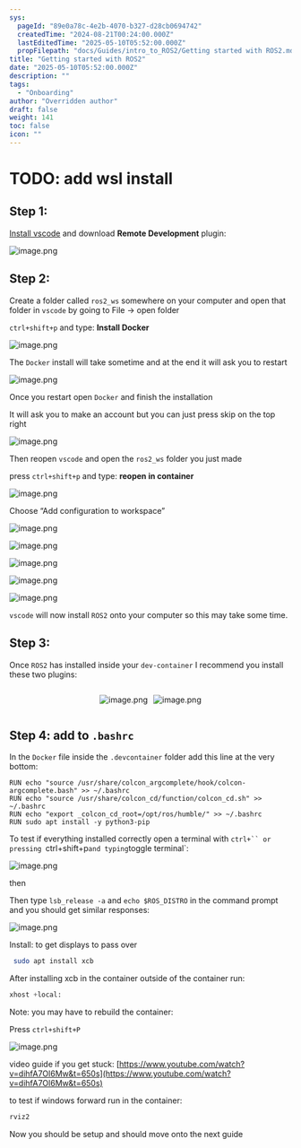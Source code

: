 ```yaml
---
sys:
  pageId: "89e0a78c-4e2b-4070-b327-d28cb0694742"
  createdTime: "2024-08-21T00:24:00.000Z"
  lastEditedTime: "2025-05-10T05:52:00.000Z"
  propFilepath: "docs/Guides/intro_to_ROS2/Getting started with ROS2.md"
title: "Getting started with ROS2"
date: "2025-05-10T05:52:00.000Z"
description: ""
tags:
  - "Onboarding"
author: "Overridden author"
draft: false
weight: 141
toc: false
icon: ""
---
```


# TODO: add wsl install

## Step 1:

[Install vscode](https://code.visualstudio.com/download) and download **Remote Development** plugin:

![image.png](https://prod-files-secure.s3.us-west-2.amazonaws.com/d518164a-d88e-44d1-a4ee-3adb3bd8bce0/efb52993-1881-4a40-b95e-6f020334f022/image.png?X-Amz-Algorithm=AWS4-HMAC-SHA256&X-Amz-Content-Sha256=UNSIGNED-PAYLOAD&X-Amz-Credential=ASIAZI2LB466SI6AO3JY%2F20250521%2Fus-west-2%2Fs3%2Faws4_request&X-Amz-Date=20250521T230835Z&X-Amz-Expires=3600&X-Amz-Security-Token=IQoJb3JpZ2luX2VjEA4aCXVzLXdlc3QtMiJHMEUCIQDsok8J95XCM5Fzw7LfigMVL0WeLfBU%2FjOp1l%2FlrVULvwIgdeNRG%2F0O4UiLTBAS8YA%2BaoFKphS%2Br8aqxWC9duJ5XrsqiAQIx%2F%2F%2F%2F%2F%2F%2F%2F%2F%2F%2FARAAGgw2Mzc0MjMxODM4MDUiDIpZpZNOf7ZngiGpESrcA8YhfZ%2BMP0%2FcNJf42%2FNeJkOBWJGm6FuIgcY%2Bo44akc7gbneKN2vF8k58WHEmfFbYMZq%2FdwF6FgiSNnc1E%2BnXTIn59l3F8Em1uPXFhch4glYMtM0VtVbfUiv%2FeWU1N%2FmfH%2F1uGiD2dKmV0rPzqY3bT1gwIyuLbOdLumJYOfCjvWxn6IBQzLNdDv2Z46bxy7xV6ug%2BsxCTKD8pByocswjH3FhEiWbokNV18ELUOtsifVMljKWgId%2BzElofF2HwXZXGrCFzwCM92nRQ4L8oDMHk9mM9w9ftqo8jOYRVbkF9hy3t9HjYbJMulK1RUVRyiuYnGoDdDW0EBRBhTMaqFQgu0uyttGsYvucXY60ANGj0ODiUuqJjE2lbvsGD5IrLMC1ZnSDFbAR87jTRqcdvcJHUhpKIUSEYFr3FYVhVYEymyMxikIp8Bue4bIt2K5dW7A2vBn%2FDyO0Gdno9Kk6C2cMnXA976tAvmLsPniRaiNZzMmqwGFKaJzCnkWNOweG3XBNe3jZS%2FYHm%2BqG%2Bgk4nTf9xbxkWcqcgmT4JYwkPe4DU69C5PBog%2FXmrQMwbrQDoc666ekSOm%2FMFOXPksd2AmJG3nMR5OdvZfY3WEK8rsUwZ59PqAYfDeCkBxqMmurC4MNOhucEGOqUBWsuuEpi6rQaO5H%2B0ErG%2FW6HhrHGZg7vYccE9pXwe4khbbIzMhnSPQhcgNDv2FAVjinruVi7GzJ%2BNwZhRTCnHSC5yzw3QKXmKD7zod6Et71L3diPCtBxEqA7cVKMV18GVvHyKi%2FJfTtNYzzfCaat4uU9f2waiLx0sJJ2ocp8AYwfkfbvU7EgDTb56u5HbsMhgOsDERUmfg3GjeBrLdE0%2B0HsIWQrm&X-Amz-Signature=fb09d935a51d964d714a4ca704f61ce62aca1b874642d62074b5d9a497f39675&X-Amz-SignedHeaders=host&x-id=GetObject)

## Step 2:

Create a folder called `ros2_ws` somewhere on your computer and open that folder in `vscode` by going to File → open folder 

`ctrl+shift+p` and type: **Install Docker**

![image.png](https://prod-files-secure.s3.us-west-2.amazonaws.com/d518164a-d88e-44d1-a4ee-3adb3bd8bce0/2269dc0e-1cd5-47ff-bceb-c04ad9b2eab0/image.png?X-Amz-Algorithm=AWS4-HMAC-SHA256&X-Amz-Content-Sha256=UNSIGNED-PAYLOAD&X-Amz-Credential=ASIAZI2LB466SI6AO3JY%2F20250521%2Fus-west-2%2Fs3%2Faws4_request&X-Amz-Date=20250521T230835Z&X-Amz-Expires=3600&X-Amz-Security-Token=IQoJb3JpZ2luX2VjEA4aCXVzLXdlc3QtMiJHMEUCIQDsok8J95XCM5Fzw7LfigMVL0WeLfBU%2FjOp1l%2FlrVULvwIgdeNRG%2F0O4UiLTBAS8YA%2BaoFKphS%2Br8aqxWC9duJ5XrsqiAQIx%2F%2F%2F%2F%2F%2F%2F%2F%2F%2F%2FARAAGgw2Mzc0MjMxODM4MDUiDIpZpZNOf7ZngiGpESrcA8YhfZ%2BMP0%2FcNJf42%2FNeJkOBWJGm6FuIgcY%2Bo44akc7gbneKN2vF8k58WHEmfFbYMZq%2FdwF6FgiSNnc1E%2BnXTIn59l3F8Em1uPXFhch4glYMtM0VtVbfUiv%2FeWU1N%2FmfH%2F1uGiD2dKmV0rPzqY3bT1gwIyuLbOdLumJYOfCjvWxn6IBQzLNdDv2Z46bxy7xV6ug%2BsxCTKD8pByocswjH3FhEiWbokNV18ELUOtsifVMljKWgId%2BzElofF2HwXZXGrCFzwCM92nRQ4L8oDMHk9mM9w9ftqo8jOYRVbkF9hy3t9HjYbJMulK1RUVRyiuYnGoDdDW0EBRBhTMaqFQgu0uyttGsYvucXY60ANGj0ODiUuqJjE2lbvsGD5IrLMC1ZnSDFbAR87jTRqcdvcJHUhpKIUSEYFr3FYVhVYEymyMxikIp8Bue4bIt2K5dW7A2vBn%2FDyO0Gdno9Kk6C2cMnXA976tAvmLsPniRaiNZzMmqwGFKaJzCnkWNOweG3XBNe3jZS%2FYHm%2BqG%2Bgk4nTf9xbxkWcqcgmT4JYwkPe4DU69C5PBog%2FXmrQMwbrQDoc666ekSOm%2FMFOXPksd2AmJG3nMR5OdvZfY3WEK8rsUwZ59PqAYfDeCkBxqMmurC4MNOhucEGOqUBWsuuEpi6rQaO5H%2B0ErG%2FW6HhrHGZg7vYccE9pXwe4khbbIzMhnSPQhcgNDv2FAVjinruVi7GzJ%2BNwZhRTCnHSC5yzw3QKXmKD7zod6Et71L3diPCtBxEqA7cVKMV18GVvHyKi%2FJfTtNYzzfCaat4uU9f2waiLx0sJJ2ocp8AYwfkfbvU7EgDTb56u5HbsMhgOsDERUmfg3GjeBrLdE0%2B0HsIWQrm&X-Amz-Signature=2840cb236211d8ef53f6e495a414df709831384289c52a65053f0c16db3eb85a&X-Amz-SignedHeaders=host&x-id=GetObject)

The `Docker` install will take sometime and at the end it will ask you to restart

![image.png](https://prod-files-secure.s3.us-west-2.amazonaws.com/d518164a-d88e-44d1-a4ee-3adb3bd8bce0/ed233f78-be33-4b1f-b89c-9c346c0e961e/image.png?X-Amz-Algorithm=AWS4-HMAC-SHA256&X-Amz-Content-Sha256=UNSIGNED-PAYLOAD&X-Amz-Credential=ASIAZI2LB466SI6AO3JY%2F20250521%2Fus-west-2%2Fs3%2Faws4_request&X-Amz-Date=20250521T230835Z&X-Amz-Expires=3600&X-Amz-Security-Token=IQoJb3JpZ2luX2VjEA4aCXVzLXdlc3QtMiJHMEUCIQDsok8J95XCM5Fzw7LfigMVL0WeLfBU%2FjOp1l%2FlrVULvwIgdeNRG%2F0O4UiLTBAS8YA%2BaoFKphS%2Br8aqxWC9duJ5XrsqiAQIx%2F%2F%2F%2F%2F%2F%2F%2F%2F%2F%2FARAAGgw2Mzc0MjMxODM4MDUiDIpZpZNOf7ZngiGpESrcA8YhfZ%2BMP0%2FcNJf42%2FNeJkOBWJGm6FuIgcY%2Bo44akc7gbneKN2vF8k58WHEmfFbYMZq%2FdwF6FgiSNnc1E%2BnXTIn59l3F8Em1uPXFhch4glYMtM0VtVbfUiv%2FeWU1N%2FmfH%2F1uGiD2dKmV0rPzqY3bT1gwIyuLbOdLumJYOfCjvWxn6IBQzLNdDv2Z46bxy7xV6ug%2BsxCTKD8pByocswjH3FhEiWbokNV18ELUOtsifVMljKWgId%2BzElofF2HwXZXGrCFzwCM92nRQ4L8oDMHk9mM9w9ftqo8jOYRVbkF9hy3t9HjYbJMulK1RUVRyiuYnGoDdDW0EBRBhTMaqFQgu0uyttGsYvucXY60ANGj0ODiUuqJjE2lbvsGD5IrLMC1ZnSDFbAR87jTRqcdvcJHUhpKIUSEYFr3FYVhVYEymyMxikIp8Bue4bIt2K5dW7A2vBn%2FDyO0Gdno9Kk6C2cMnXA976tAvmLsPniRaiNZzMmqwGFKaJzCnkWNOweG3XBNe3jZS%2FYHm%2BqG%2Bgk4nTf9xbxkWcqcgmT4JYwkPe4DU69C5PBog%2FXmrQMwbrQDoc666ekSOm%2FMFOXPksd2AmJG3nMR5OdvZfY3WEK8rsUwZ59PqAYfDeCkBxqMmurC4MNOhucEGOqUBWsuuEpi6rQaO5H%2B0ErG%2FW6HhrHGZg7vYccE9pXwe4khbbIzMhnSPQhcgNDv2FAVjinruVi7GzJ%2BNwZhRTCnHSC5yzw3QKXmKD7zod6Et71L3diPCtBxEqA7cVKMV18GVvHyKi%2FJfTtNYzzfCaat4uU9f2waiLx0sJJ2ocp8AYwfkfbvU7EgDTb56u5HbsMhgOsDERUmfg3GjeBrLdE0%2B0HsIWQrm&X-Amz-Signature=73f88453e432ee1659f3be1a056a75d4a9d010f47af5ad0a04cdd0141ee63310&X-Amz-SignedHeaders=host&x-id=GetObject)

Once you restart open `Docker` and finish the installation

It will ask you to make an account but you can just press skip on the top right

![image.png](https://prod-files-secure.s3.us-west-2.amazonaws.com/d518164a-d88e-44d1-a4ee-3adb3bd8bce0/21010ad9-1659-4fd9-9f59-9932a09b2a3d/image.png?X-Amz-Algorithm=AWS4-HMAC-SHA256&X-Amz-Content-Sha256=UNSIGNED-PAYLOAD&X-Amz-Credential=ASIAZI2LB466SI6AO3JY%2F20250521%2Fus-west-2%2Fs3%2Faws4_request&X-Amz-Date=20250521T230835Z&X-Amz-Expires=3600&X-Amz-Security-Token=IQoJb3JpZ2luX2VjEA4aCXVzLXdlc3QtMiJHMEUCIQDsok8J95XCM5Fzw7LfigMVL0WeLfBU%2FjOp1l%2FlrVULvwIgdeNRG%2F0O4UiLTBAS8YA%2BaoFKphS%2Br8aqxWC9duJ5XrsqiAQIx%2F%2F%2F%2F%2F%2F%2F%2F%2F%2F%2FARAAGgw2Mzc0MjMxODM4MDUiDIpZpZNOf7ZngiGpESrcA8YhfZ%2BMP0%2FcNJf42%2FNeJkOBWJGm6FuIgcY%2Bo44akc7gbneKN2vF8k58WHEmfFbYMZq%2FdwF6FgiSNnc1E%2BnXTIn59l3F8Em1uPXFhch4glYMtM0VtVbfUiv%2FeWU1N%2FmfH%2F1uGiD2dKmV0rPzqY3bT1gwIyuLbOdLumJYOfCjvWxn6IBQzLNdDv2Z46bxy7xV6ug%2BsxCTKD8pByocswjH3FhEiWbokNV18ELUOtsifVMljKWgId%2BzElofF2HwXZXGrCFzwCM92nRQ4L8oDMHk9mM9w9ftqo8jOYRVbkF9hy3t9HjYbJMulK1RUVRyiuYnGoDdDW0EBRBhTMaqFQgu0uyttGsYvucXY60ANGj0ODiUuqJjE2lbvsGD5IrLMC1ZnSDFbAR87jTRqcdvcJHUhpKIUSEYFr3FYVhVYEymyMxikIp8Bue4bIt2K5dW7A2vBn%2FDyO0Gdno9Kk6C2cMnXA976tAvmLsPniRaiNZzMmqwGFKaJzCnkWNOweG3XBNe3jZS%2FYHm%2BqG%2Bgk4nTf9xbxkWcqcgmT4JYwkPe4DU69C5PBog%2FXmrQMwbrQDoc666ekSOm%2FMFOXPksd2AmJG3nMR5OdvZfY3WEK8rsUwZ59PqAYfDeCkBxqMmurC4MNOhucEGOqUBWsuuEpi6rQaO5H%2B0ErG%2FW6HhrHGZg7vYccE9pXwe4khbbIzMhnSPQhcgNDv2FAVjinruVi7GzJ%2BNwZhRTCnHSC5yzw3QKXmKD7zod6Et71L3diPCtBxEqA7cVKMV18GVvHyKi%2FJfTtNYzzfCaat4uU9f2waiLx0sJJ2ocp8AYwfkfbvU7EgDTb56u5HbsMhgOsDERUmfg3GjeBrLdE0%2B0HsIWQrm&X-Amz-Signature=71f2ad5304725bf6083ac98999192fdcda50ed9af1f2a42f72474002a513de15&X-Amz-SignedHeaders=host&x-id=GetObject)

Then reopen `vscode` and open the `ros2_ws` folder you just made

press `ctrl+shift+p` and type: **reopen in container**

![image.png](https://prod-files-secure.s3.us-west-2.amazonaws.com/d518164a-d88e-44d1-a4ee-3adb3bd8bce0/4e93b8c2-41ad-488c-8095-c74205196118/image.png?X-Amz-Algorithm=AWS4-HMAC-SHA256&X-Amz-Content-Sha256=UNSIGNED-PAYLOAD&X-Amz-Credential=ASIAZI2LB466SI6AO3JY%2F20250521%2Fus-west-2%2Fs3%2Faws4_request&X-Amz-Date=20250521T230835Z&X-Amz-Expires=3600&X-Amz-Security-Token=IQoJb3JpZ2luX2VjEA4aCXVzLXdlc3QtMiJHMEUCIQDsok8J95XCM5Fzw7LfigMVL0WeLfBU%2FjOp1l%2FlrVULvwIgdeNRG%2F0O4UiLTBAS8YA%2BaoFKphS%2Br8aqxWC9duJ5XrsqiAQIx%2F%2F%2F%2F%2F%2F%2F%2F%2F%2F%2FARAAGgw2Mzc0MjMxODM4MDUiDIpZpZNOf7ZngiGpESrcA8YhfZ%2BMP0%2FcNJf42%2FNeJkOBWJGm6FuIgcY%2Bo44akc7gbneKN2vF8k58WHEmfFbYMZq%2FdwF6FgiSNnc1E%2BnXTIn59l3F8Em1uPXFhch4glYMtM0VtVbfUiv%2FeWU1N%2FmfH%2F1uGiD2dKmV0rPzqY3bT1gwIyuLbOdLumJYOfCjvWxn6IBQzLNdDv2Z46bxy7xV6ug%2BsxCTKD8pByocswjH3FhEiWbokNV18ELUOtsifVMljKWgId%2BzElofF2HwXZXGrCFzwCM92nRQ4L8oDMHk9mM9w9ftqo8jOYRVbkF9hy3t9HjYbJMulK1RUVRyiuYnGoDdDW0EBRBhTMaqFQgu0uyttGsYvucXY60ANGj0ODiUuqJjE2lbvsGD5IrLMC1ZnSDFbAR87jTRqcdvcJHUhpKIUSEYFr3FYVhVYEymyMxikIp8Bue4bIt2K5dW7A2vBn%2FDyO0Gdno9Kk6C2cMnXA976tAvmLsPniRaiNZzMmqwGFKaJzCnkWNOweG3XBNe3jZS%2FYHm%2BqG%2Bgk4nTf9xbxkWcqcgmT4JYwkPe4DU69C5PBog%2FXmrQMwbrQDoc666ekSOm%2FMFOXPksd2AmJG3nMR5OdvZfY3WEK8rsUwZ59PqAYfDeCkBxqMmurC4MNOhucEGOqUBWsuuEpi6rQaO5H%2B0ErG%2FW6HhrHGZg7vYccE9pXwe4khbbIzMhnSPQhcgNDv2FAVjinruVi7GzJ%2BNwZhRTCnHSC5yzw3QKXmKD7zod6Et71L3diPCtBxEqA7cVKMV18GVvHyKi%2FJfTtNYzzfCaat4uU9f2waiLx0sJJ2ocp8AYwfkfbvU7EgDTb56u5HbsMhgOsDERUmfg3GjeBrLdE0%2B0HsIWQrm&X-Amz-Signature=90a762573ff40b3f9010041d7f1d04f5b014d87c1e50f90f2f8ece49fa4e40da&X-Amz-SignedHeaders=host&x-id=GetObject)

Choose “Add configuration to workspace”

![image.png](https://prod-files-secure.s3.us-west-2.amazonaws.com/d518164a-d88e-44d1-a4ee-3adb3bd8bce0/9560b282-5060-4989-ba37-97e7b2c22476/image.png?X-Amz-Algorithm=AWS4-HMAC-SHA256&X-Amz-Content-Sha256=UNSIGNED-PAYLOAD&X-Amz-Credential=ASIAZI2LB466SI6AO3JY%2F20250521%2Fus-west-2%2Fs3%2Faws4_request&X-Amz-Date=20250521T230835Z&X-Amz-Expires=3600&X-Amz-Security-Token=IQoJb3JpZ2luX2VjEA4aCXVzLXdlc3QtMiJHMEUCIQDsok8J95XCM5Fzw7LfigMVL0WeLfBU%2FjOp1l%2FlrVULvwIgdeNRG%2F0O4UiLTBAS8YA%2BaoFKphS%2Br8aqxWC9duJ5XrsqiAQIx%2F%2F%2F%2F%2F%2F%2F%2F%2F%2F%2FARAAGgw2Mzc0MjMxODM4MDUiDIpZpZNOf7ZngiGpESrcA8YhfZ%2BMP0%2FcNJf42%2FNeJkOBWJGm6FuIgcY%2Bo44akc7gbneKN2vF8k58WHEmfFbYMZq%2FdwF6FgiSNnc1E%2BnXTIn59l3F8Em1uPXFhch4glYMtM0VtVbfUiv%2FeWU1N%2FmfH%2F1uGiD2dKmV0rPzqY3bT1gwIyuLbOdLumJYOfCjvWxn6IBQzLNdDv2Z46bxy7xV6ug%2BsxCTKD8pByocswjH3FhEiWbokNV18ELUOtsifVMljKWgId%2BzElofF2HwXZXGrCFzwCM92nRQ4L8oDMHk9mM9w9ftqo8jOYRVbkF9hy3t9HjYbJMulK1RUVRyiuYnGoDdDW0EBRBhTMaqFQgu0uyttGsYvucXY60ANGj0ODiUuqJjE2lbvsGD5IrLMC1ZnSDFbAR87jTRqcdvcJHUhpKIUSEYFr3FYVhVYEymyMxikIp8Bue4bIt2K5dW7A2vBn%2FDyO0Gdno9Kk6C2cMnXA976tAvmLsPniRaiNZzMmqwGFKaJzCnkWNOweG3XBNe3jZS%2FYHm%2BqG%2Bgk4nTf9xbxkWcqcgmT4JYwkPe4DU69C5PBog%2FXmrQMwbrQDoc666ekSOm%2FMFOXPksd2AmJG3nMR5OdvZfY3WEK8rsUwZ59PqAYfDeCkBxqMmurC4MNOhucEGOqUBWsuuEpi6rQaO5H%2B0ErG%2FW6HhrHGZg7vYccE9pXwe4khbbIzMhnSPQhcgNDv2FAVjinruVi7GzJ%2BNwZhRTCnHSC5yzw3QKXmKD7zod6Et71L3diPCtBxEqA7cVKMV18GVvHyKi%2FJfTtNYzzfCaat4uU9f2waiLx0sJJ2ocp8AYwfkfbvU7EgDTb56u5HbsMhgOsDERUmfg3GjeBrLdE0%2B0HsIWQrm&X-Amz-Signature=2eb9deea9216f1613944dd41a1fdd568fb6943243ac8bd5f07261f38fa733478&X-Amz-SignedHeaders=host&x-id=GetObject)

![image.png](https://prod-files-secure.s3.us-west-2.amazonaws.com/d518164a-d88e-44d1-a4ee-3adb3bd8bce0/2ee63f81-886b-48e8-a553-dc6e5eac99e4/image.png?X-Amz-Algorithm=AWS4-HMAC-SHA256&X-Amz-Content-Sha256=UNSIGNED-PAYLOAD&X-Amz-Credential=ASIAZI2LB466SI6AO3JY%2F20250521%2Fus-west-2%2Fs3%2Faws4_request&X-Amz-Date=20250521T230835Z&X-Amz-Expires=3600&X-Amz-Security-Token=IQoJb3JpZ2luX2VjEA4aCXVzLXdlc3QtMiJHMEUCIQDsok8J95XCM5Fzw7LfigMVL0WeLfBU%2FjOp1l%2FlrVULvwIgdeNRG%2F0O4UiLTBAS8YA%2BaoFKphS%2Br8aqxWC9duJ5XrsqiAQIx%2F%2F%2F%2F%2F%2F%2F%2F%2F%2F%2FARAAGgw2Mzc0MjMxODM4MDUiDIpZpZNOf7ZngiGpESrcA8YhfZ%2BMP0%2FcNJf42%2FNeJkOBWJGm6FuIgcY%2Bo44akc7gbneKN2vF8k58WHEmfFbYMZq%2FdwF6FgiSNnc1E%2BnXTIn59l3F8Em1uPXFhch4glYMtM0VtVbfUiv%2FeWU1N%2FmfH%2F1uGiD2dKmV0rPzqY3bT1gwIyuLbOdLumJYOfCjvWxn6IBQzLNdDv2Z46bxy7xV6ug%2BsxCTKD8pByocswjH3FhEiWbokNV18ELUOtsifVMljKWgId%2BzElofF2HwXZXGrCFzwCM92nRQ4L8oDMHk9mM9w9ftqo8jOYRVbkF9hy3t9HjYbJMulK1RUVRyiuYnGoDdDW0EBRBhTMaqFQgu0uyttGsYvucXY60ANGj0ODiUuqJjE2lbvsGD5IrLMC1ZnSDFbAR87jTRqcdvcJHUhpKIUSEYFr3FYVhVYEymyMxikIp8Bue4bIt2K5dW7A2vBn%2FDyO0Gdno9Kk6C2cMnXA976tAvmLsPniRaiNZzMmqwGFKaJzCnkWNOweG3XBNe3jZS%2FYHm%2BqG%2Bgk4nTf9xbxkWcqcgmT4JYwkPe4DU69C5PBog%2FXmrQMwbrQDoc666ekSOm%2FMFOXPksd2AmJG3nMR5OdvZfY3WEK8rsUwZ59PqAYfDeCkBxqMmurC4MNOhucEGOqUBWsuuEpi6rQaO5H%2B0ErG%2FW6HhrHGZg7vYccE9pXwe4khbbIzMhnSPQhcgNDv2FAVjinruVi7GzJ%2BNwZhRTCnHSC5yzw3QKXmKD7zod6Et71L3diPCtBxEqA7cVKMV18GVvHyKi%2FJfTtNYzzfCaat4uU9f2waiLx0sJJ2ocp8AYwfkfbvU7EgDTb56u5HbsMhgOsDERUmfg3GjeBrLdE0%2B0HsIWQrm&X-Amz-Signature=14fd1f870ccd9e364885c1a3641972a1eee879cd9186886895f93137ae17939b&X-Amz-SignedHeaders=host&x-id=GetObject)

![image.png](https://prod-files-secure.s3.us-west-2.amazonaws.com/d518164a-d88e-44d1-a4ee-3adb3bd8bce0/ae1580b2-b048-407e-aed9-b584224a7a04/image.png?X-Amz-Algorithm=AWS4-HMAC-SHA256&X-Amz-Content-Sha256=UNSIGNED-PAYLOAD&X-Amz-Credential=ASIAZI2LB466SI6AO3JY%2F20250521%2Fus-west-2%2Fs3%2Faws4_request&X-Amz-Date=20250521T230835Z&X-Amz-Expires=3600&X-Amz-Security-Token=IQoJb3JpZ2luX2VjEA4aCXVzLXdlc3QtMiJHMEUCIQDsok8J95XCM5Fzw7LfigMVL0WeLfBU%2FjOp1l%2FlrVULvwIgdeNRG%2F0O4UiLTBAS8YA%2BaoFKphS%2Br8aqxWC9duJ5XrsqiAQIx%2F%2F%2F%2F%2F%2F%2F%2F%2F%2F%2FARAAGgw2Mzc0MjMxODM4MDUiDIpZpZNOf7ZngiGpESrcA8YhfZ%2BMP0%2FcNJf42%2FNeJkOBWJGm6FuIgcY%2Bo44akc7gbneKN2vF8k58WHEmfFbYMZq%2FdwF6FgiSNnc1E%2BnXTIn59l3F8Em1uPXFhch4glYMtM0VtVbfUiv%2FeWU1N%2FmfH%2F1uGiD2dKmV0rPzqY3bT1gwIyuLbOdLumJYOfCjvWxn6IBQzLNdDv2Z46bxy7xV6ug%2BsxCTKD8pByocswjH3FhEiWbokNV18ELUOtsifVMljKWgId%2BzElofF2HwXZXGrCFzwCM92nRQ4L8oDMHk9mM9w9ftqo8jOYRVbkF9hy3t9HjYbJMulK1RUVRyiuYnGoDdDW0EBRBhTMaqFQgu0uyttGsYvucXY60ANGj0ODiUuqJjE2lbvsGD5IrLMC1ZnSDFbAR87jTRqcdvcJHUhpKIUSEYFr3FYVhVYEymyMxikIp8Bue4bIt2K5dW7A2vBn%2FDyO0Gdno9Kk6C2cMnXA976tAvmLsPniRaiNZzMmqwGFKaJzCnkWNOweG3XBNe3jZS%2FYHm%2BqG%2Bgk4nTf9xbxkWcqcgmT4JYwkPe4DU69C5PBog%2FXmrQMwbrQDoc666ekSOm%2FMFOXPksd2AmJG3nMR5OdvZfY3WEK8rsUwZ59PqAYfDeCkBxqMmurC4MNOhucEGOqUBWsuuEpi6rQaO5H%2B0ErG%2FW6HhrHGZg7vYccE9pXwe4khbbIzMhnSPQhcgNDv2FAVjinruVi7GzJ%2BNwZhRTCnHSC5yzw3QKXmKD7zod6Et71L3diPCtBxEqA7cVKMV18GVvHyKi%2FJfTtNYzzfCaat4uU9f2waiLx0sJJ2ocp8AYwfkfbvU7EgDTb56u5HbsMhgOsDERUmfg3GjeBrLdE0%2B0HsIWQrm&X-Amz-Signature=2f19478e5220aa4a23cc99deb76bc5de3a8bd307b87348ff302065dc1bbd0dc0&X-Amz-SignedHeaders=host&x-id=GetObject)

![image.png](https://prod-files-secure.s3.us-west-2.amazonaws.com/d518164a-d88e-44d1-a4ee-3adb3bd8bce0/53255b28-f75e-430f-b9e3-c0ac8577e42b/image.png?X-Amz-Algorithm=AWS4-HMAC-SHA256&X-Amz-Content-Sha256=UNSIGNED-PAYLOAD&X-Amz-Credential=ASIAZI2LB466SI6AO3JY%2F20250521%2Fus-west-2%2Fs3%2Faws4_request&X-Amz-Date=20250521T230835Z&X-Amz-Expires=3600&X-Amz-Security-Token=IQoJb3JpZ2luX2VjEA4aCXVzLXdlc3QtMiJHMEUCIQDsok8J95XCM5Fzw7LfigMVL0WeLfBU%2FjOp1l%2FlrVULvwIgdeNRG%2F0O4UiLTBAS8YA%2BaoFKphS%2Br8aqxWC9duJ5XrsqiAQIx%2F%2F%2F%2F%2F%2F%2F%2F%2F%2F%2FARAAGgw2Mzc0MjMxODM4MDUiDIpZpZNOf7ZngiGpESrcA8YhfZ%2BMP0%2FcNJf42%2FNeJkOBWJGm6FuIgcY%2Bo44akc7gbneKN2vF8k58WHEmfFbYMZq%2FdwF6FgiSNnc1E%2BnXTIn59l3F8Em1uPXFhch4glYMtM0VtVbfUiv%2FeWU1N%2FmfH%2F1uGiD2dKmV0rPzqY3bT1gwIyuLbOdLumJYOfCjvWxn6IBQzLNdDv2Z46bxy7xV6ug%2BsxCTKD8pByocswjH3FhEiWbokNV18ELUOtsifVMljKWgId%2BzElofF2HwXZXGrCFzwCM92nRQ4L8oDMHk9mM9w9ftqo8jOYRVbkF9hy3t9HjYbJMulK1RUVRyiuYnGoDdDW0EBRBhTMaqFQgu0uyttGsYvucXY60ANGj0ODiUuqJjE2lbvsGD5IrLMC1ZnSDFbAR87jTRqcdvcJHUhpKIUSEYFr3FYVhVYEymyMxikIp8Bue4bIt2K5dW7A2vBn%2FDyO0Gdno9Kk6C2cMnXA976tAvmLsPniRaiNZzMmqwGFKaJzCnkWNOweG3XBNe3jZS%2FYHm%2BqG%2Bgk4nTf9xbxkWcqcgmT4JYwkPe4DU69C5PBog%2FXmrQMwbrQDoc666ekSOm%2FMFOXPksd2AmJG3nMR5OdvZfY3WEK8rsUwZ59PqAYfDeCkBxqMmurC4MNOhucEGOqUBWsuuEpi6rQaO5H%2B0ErG%2FW6HhrHGZg7vYccE9pXwe4khbbIzMhnSPQhcgNDv2FAVjinruVi7GzJ%2BNwZhRTCnHSC5yzw3QKXmKD7zod6Et71L3diPCtBxEqA7cVKMV18GVvHyKi%2FJfTtNYzzfCaat4uU9f2waiLx0sJJ2ocp8AYwfkfbvU7EgDTb56u5HbsMhgOsDERUmfg3GjeBrLdE0%2B0HsIWQrm&X-Amz-Signature=fb7321a41d94c401b232a20d3442d5744002f7d7e8b738c2197af61a966e41aa&X-Amz-SignedHeaders=host&x-id=GetObject)

![image.png](https://prod-files-secure.s3.us-west-2.amazonaws.com/d518164a-d88e-44d1-a4ee-3adb3bd8bce0/7c562767-5af9-4ffb-97d1-327bcdf4ee00/image.png?X-Amz-Algorithm=AWS4-HMAC-SHA256&X-Amz-Content-Sha256=UNSIGNED-PAYLOAD&X-Amz-Credential=ASIAZI2LB466SI6AO3JY%2F20250521%2Fus-west-2%2Fs3%2Faws4_request&X-Amz-Date=20250521T230835Z&X-Amz-Expires=3600&X-Amz-Security-Token=IQoJb3JpZ2luX2VjEA4aCXVzLXdlc3QtMiJHMEUCIQDsok8J95XCM5Fzw7LfigMVL0WeLfBU%2FjOp1l%2FlrVULvwIgdeNRG%2F0O4UiLTBAS8YA%2BaoFKphS%2Br8aqxWC9duJ5XrsqiAQIx%2F%2F%2F%2F%2F%2F%2F%2F%2F%2F%2FARAAGgw2Mzc0MjMxODM4MDUiDIpZpZNOf7ZngiGpESrcA8YhfZ%2BMP0%2FcNJf42%2FNeJkOBWJGm6FuIgcY%2Bo44akc7gbneKN2vF8k58WHEmfFbYMZq%2FdwF6FgiSNnc1E%2BnXTIn59l3F8Em1uPXFhch4glYMtM0VtVbfUiv%2FeWU1N%2FmfH%2F1uGiD2dKmV0rPzqY3bT1gwIyuLbOdLumJYOfCjvWxn6IBQzLNdDv2Z46bxy7xV6ug%2BsxCTKD8pByocswjH3FhEiWbokNV18ELUOtsifVMljKWgId%2BzElofF2HwXZXGrCFzwCM92nRQ4L8oDMHk9mM9w9ftqo8jOYRVbkF9hy3t9HjYbJMulK1RUVRyiuYnGoDdDW0EBRBhTMaqFQgu0uyttGsYvucXY60ANGj0ODiUuqJjE2lbvsGD5IrLMC1ZnSDFbAR87jTRqcdvcJHUhpKIUSEYFr3FYVhVYEymyMxikIp8Bue4bIt2K5dW7A2vBn%2FDyO0Gdno9Kk6C2cMnXA976tAvmLsPniRaiNZzMmqwGFKaJzCnkWNOweG3XBNe3jZS%2FYHm%2BqG%2Bgk4nTf9xbxkWcqcgmT4JYwkPe4DU69C5PBog%2FXmrQMwbrQDoc666ekSOm%2FMFOXPksd2AmJG3nMR5OdvZfY3WEK8rsUwZ59PqAYfDeCkBxqMmurC4MNOhucEGOqUBWsuuEpi6rQaO5H%2B0ErG%2FW6HhrHGZg7vYccE9pXwe4khbbIzMhnSPQhcgNDv2FAVjinruVi7GzJ%2BNwZhRTCnHSC5yzw3QKXmKD7zod6Et71L3diPCtBxEqA7cVKMV18GVvHyKi%2FJfTtNYzzfCaat4uU9f2waiLx0sJJ2ocp8AYwfkfbvU7EgDTb56u5HbsMhgOsDERUmfg3GjeBrLdE0%2B0HsIWQrm&X-Amz-Signature=5e2d868efd54a4628eda6d6a451dcea701a0358068444d1747bfe57b68d29322&X-Amz-SignedHeaders=host&x-id=GetObject)

`vscode` will now install `ROS2` onto your computer so this may take some time.

## Step 3:

Once `ROS2` has installed inside your `dev-container` I recommend you install these two plugins:

<div style="display: flex;flex-direction: row; column-gap:10px; max-width: 630px;justify-content: center;">
<div>

![image.png](https://prod-files-secure.s3.us-west-2.amazonaws.com/d518164a-d88e-44d1-a4ee-3adb3bd8bce0/3fc3d550-5a54-4ba1-ba6b-faa01cdb7369/image.png?X-Amz-Algorithm=AWS4-HMAC-SHA256&X-Amz-Content-Sha256=UNSIGNED-PAYLOAD&X-Amz-Credential=ASIAZI2LB466QZIDCVLQ%2F20250521%2Fus-west-2%2Fs3%2Faws4_request&X-Amz-Date=20250521T230840Z&X-Amz-Expires=3600&X-Amz-Security-Token=IQoJb3JpZ2luX2VjEA4aCXVzLXdlc3QtMiJGMEQCIEIeZT3X8F3cbNNbvPzmbkik6CWOQ08AMKrsijBb8BFfAiBEPUDLypxVlDHwnc9dZYov20u5CFcJVhPG1HeKva0bAyqIBAjH%2F%2F%2F%2F%2F%2F%2F%2F%2F%2F8BEAAaDDYzNzQyMzE4MzgwNSIMY8gBcTGCaF%2FrDKVEKtwDXGkADWOtpMGmUA7thRpsP1LX9ta3%2BPp3tbup%2FhIz8CvACnYoBDiRgsD4iJY9KHHtTQxjURCX2iI2rDd31kGntgCG%2B6CKwSZ6QVwmz1ieOluXO0h7Uk6f97zocfw38LwCuOqvooz8UR3fEV4jP4qnw5Tiajlplq%2FApwHXhhL148L4FGBueSmPKDycJbwKvY1LXgQXZ7dQFxaSfEZE%2BA4INHKtbYxrh0v3Mcm1nQpeLvUP3WHMXGWQnUa5z81QC3VDSeeIKY2oZmvYH3zuZlO9DLIhp4mv86IRXCu%2B7fKrG7fUUnew%2FHYNH4yVes7%2FQPCD2%2FzBpz71zbjkhxVbm%2FJOmE7H4sGEtme3lWrpDcyBS5PyQiPsl84g6Kx%2FF9AjLCKHLB1XidqGas3byp0cE4tEsxJ5rii%2B4mKDWo7%2BWtLRZyL%2BL9HcBpnRAtWcReN0Fk3hmIhdzPDTnO3OAFPYVTagr1pSffXQ837UJGpssWzcCM1MXoa7E2mo8bPQoi88KYXF%2BGU1T%2FJLAAl2qNWfUm22mw0NfdQUx6GUo4zlrvh8L4JPDFpZ1r1rjYniPbPrc1%2BmCmO%2FMCVz4BNibo0dSfNHQ%2Fg9MjPKKxsCP90pZ9A3RwAZZlYNlgP1ijvoU7owpqG5wQY6pgEloO8NBiyVyvmJYivp4ceY0MD74sizvIHgc%2FTcckXdbT1%2BI4CrhOMlT5q0O2p%2BJldRIvXSTYZhwTTEYmgEBQgNyVCspgq7IQSNSKYkfctosbLcxoPJpt03%2FSeRes6qFOWsOyvlsk7kK2klW%2FEj7bqYoXZBAghlbNcnpeLwxPAtj4gtwRj5P26Ok5HMJCzlIQ157eSaBADUPegIWr45mzMlFDUDZOpx&X-Amz-Signature=cd13cd5fe0ae2efd7aadb81236df4a3dd519887f2766a413c0f3b0de0290b1b6&X-Amz-SignedHeaders=host&x-id=GetObject)

</div>
<div>

![image.png](https://prod-files-secure.s3.us-west-2.amazonaws.com/d518164a-d88e-44d1-a4ee-3adb3bd8bce0/d994cc66-13c2-4093-a5a3-f84cf4601a82/image.png?X-Amz-Algorithm=AWS4-HMAC-SHA256&X-Amz-Content-Sha256=UNSIGNED-PAYLOAD&X-Amz-Credential=ASIAZI2LB466VBCRZ2WS%2F20250521%2Fus-west-2%2Fs3%2Faws4_request&X-Amz-Date=20250521T230841Z&X-Amz-Expires=3600&X-Amz-Security-Token=IQoJb3JpZ2luX2VjEA4aCXVzLXdlc3QtMiJHMEUCIFUBjuK9OYZ7%2FLv%2FnYxMQw0Oldf0HscdZbL%2BrZ0y0wNCAiEA2djTqC5ZFlmK2ybxSLaSDxyUJHZjRX6%2FgHK6vCg5dKIqiAQIx%2F%2F%2F%2F%2F%2F%2F%2F%2F%2F%2FARAAGgw2Mzc0MjMxODM4MDUiDEYJoKRONGhIQARfvircA2M2U7U94Xazer5WRRTzGtA6%2FYBAZXgCk3xib%2BjEJDsrIqKL6jFmjA3qSQMCwwCggZTtT8X314F3jypEb5cr5G5%2FcbvXYhLGATaTkar1iwoROdRMFfZa5H85DjKpMMflyPwz9ortZ4g5LH2dAY9m3MehpdU9%2Bzb3BEgZAvICKA7Anwugk4G6Nb%2BGa4XhCURTtPnY%2FX3FsJGSHLoMDk0CGju0hGuCg8LEg9mVGNc0hegAfTgV0DEfdyfdSf60G0pnSeHrLy7veVMZSwUmCtjN7u4HrM3wG6BYRE1IMHc6yq1vPaozQFEoJ9F%2FS%2Fi4ShVAMIo7UdKfaYvrcIDjLYOpNv83Me1n6I0%2FJXGqmkFgVhxZeaT1VbcjdGpiC%2FOJsuU%2BVz0o4v15xdqBXpjMrsrjIFwRMST9IFc4N0GaYrBnS0yMH00r02wZk%2BqD6nRQr9z5kDirPk5fgihbKg0HCMllSeauxDhgd3N4OcL3ckqyisENNCkxe6Su9NL%2Bkx13E169oxW88oc59GoSp8%2Fm7GGGakZSzpSUj1Joeox60qvzDeB%2BG8nl0vpgt8pK%2BS9lx9q8TQbH5kaFEiAoOfbkmWF3mWyFgNkc7AkX82uWGTr9GFIxUohKbjHpmpirucUcMIehucEGOqUBAr2BFCLibLjN8qRtNyt2saVcaCJU7dq7cLlZlmz8vDDNFlwmizHq1xQSmAPBHtXOQJRkDXxFoKP6RT9pqKG6lYMaazmE6zcvRaAwwcFCWQT3Xa8mFoO4mb2HBwqtx3EP%2FDiqr49lAoqMI8cE9CMPFKXgrFK0iyaI5pIyR3oQ3nnAxqDVl%2BQyDO8RDiTBcv25QL3wQzf10uM%2FEZxIuFhGsM07a1sm&X-Amz-Signature=7df2b1f18a594068016df8a7b801b1fe5b1e56be4599246250b3aad6cfe0af09&X-Amz-SignedHeaders=host&x-id=GetObject)

</div>
</div>

## Step 4: add to `.bashrc`

In the `Docker` file inside the `.devcontainer` folder add this line at the very bottom: 

```docker
RUN echo "source /usr/share/colcon_argcomplete/hook/colcon-argcomplete.bash" >> ~/.bashrc
RUN echo "source /usr/share/colcon_cd/function/colcon_cd.sh" >> ~/.bashrc
RUN echo "export _colcon_cd_root=/opt/ros/humble/" >> ~/.bashrc
RUN sudo apt install -y python3-pip 
```

To test if everything installed correctly open a terminal with `ctrl+`` or pressing `ctrl+shift+p` and typing `toggle terminal`:

![image.png](https://prod-files-secure.s3.us-west-2.amazonaws.com/d518164a-d88e-44d1-a4ee-3adb3bd8bce0/6a4943d8-b04e-4c02-9a58-775f3384d1a5/image.png?X-Amz-Algorithm=AWS4-HMAC-SHA256&X-Amz-Content-Sha256=UNSIGNED-PAYLOAD&X-Amz-Credential=ASIAZI2LB466SI6AO3JY%2F20250521%2Fus-west-2%2Fs3%2Faws4_request&X-Amz-Date=20250521T230835Z&X-Amz-Expires=3600&X-Amz-Security-Token=IQoJb3JpZ2luX2VjEA4aCXVzLXdlc3QtMiJHMEUCIQDsok8J95XCM5Fzw7LfigMVL0WeLfBU%2FjOp1l%2FlrVULvwIgdeNRG%2F0O4UiLTBAS8YA%2BaoFKphS%2Br8aqxWC9duJ5XrsqiAQIx%2F%2F%2F%2F%2F%2F%2F%2F%2F%2F%2FARAAGgw2Mzc0MjMxODM4MDUiDIpZpZNOf7ZngiGpESrcA8YhfZ%2BMP0%2FcNJf42%2FNeJkOBWJGm6FuIgcY%2Bo44akc7gbneKN2vF8k58WHEmfFbYMZq%2FdwF6FgiSNnc1E%2BnXTIn59l3F8Em1uPXFhch4glYMtM0VtVbfUiv%2FeWU1N%2FmfH%2F1uGiD2dKmV0rPzqY3bT1gwIyuLbOdLumJYOfCjvWxn6IBQzLNdDv2Z46bxy7xV6ug%2BsxCTKD8pByocswjH3FhEiWbokNV18ELUOtsifVMljKWgId%2BzElofF2HwXZXGrCFzwCM92nRQ4L8oDMHk9mM9w9ftqo8jOYRVbkF9hy3t9HjYbJMulK1RUVRyiuYnGoDdDW0EBRBhTMaqFQgu0uyttGsYvucXY60ANGj0ODiUuqJjE2lbvsGD5IrLMC1ZnSDFbAR87jTRqcdvcJHUhpKIUSEYFr3FYVhVYEymyMxikIp8Bue4bIt2K5dW7A2vBn%2FDyO0Gdno9Kk6C2cMnXA976tAvmLsPniRaiNZzMmqwGFKaJzCnkWNOweG3XBNe3jZS%2FYHm%2BqG%2Bgk4nTf9xbxkWcqcgmT4JYwkPe4DU69C5PBog%2FXmrQMwbrQDoc666ekSOm%2FMFOXPksd2AmJG3nMR5OdvZfY3WEK8rsUwZ59PqAYfDeCkBxqMmurC4MNOhucEGOqUBWsuuEpi6rQaO5H%2B0ErG%2FW6HhrHGZg7vYccE9pXwe4khbbIzMhnSPQhcgNDv2FAVjinruVi7GzJ%2BNwZhRTCnHSC5yzw3QKXmKD7zod6Et71L3diPCtBxEqA7cVKMV18GVvHyKi%2FJfTtNYzzfCaat4uU9f2waiLx0sJJ2ocp8AYwfkfbvU7EgDTb56u5HbsMhgOsDERUmfg3GjeBrLdE0%2B0HsIWQrm&X-Amz-Signature=5dbf7645ce9aaf12b587f8c0d27dd1a436bb8380cc96f6f32a043dcc87144046&X-Amz-SignedHeaders=host&x-id=GetObject)

then 

Then type `lsb_release -a` and `echo $ROS_DISTRO` in the command prompt and you should get similar responses:

![image.png](https://prod-files-secure.s3.us-west-2.amazonaws.com/d518164a-d88e-44d1-a4ee-3adb3bd8bce0/3e635dec-a805-4e85-8b9e-d000e5b71a4e/image.png?X-Amz-Algorithm=AWS4-HMAC-SHA256&X-Amz-Content-Sha256=UNSIGNED-PAYLOAD&X-Amz-Credential=ASIAZI2LB466SI6AO3JY%2F20250521%2Fus-west-2%2Fs3%2Faws4_request&X-Amz-Date=20250521T230835Z&X-Amz-Expires=3600&X-Amz-Security-Token=IQoJb3JpZ2luX2VjEA4aCXVzLXdlc3QtMiJHMEUCIQDsok8J95XCM5Fzw7LfigMVL0WeLfBU%2FjOp1l%2FlrVULvwIgdeNRG%2F0O4UiLTBAS8YA%2BaoFKphS%2Br8aqxWC9duJ5XrsqiAQIx%2F%2F%2F%2F%2F%2F%2F%2F%2F%2F%2FARAAGgw2Mzc0MjMxODM4MDUiDIpZpZNOf7ZngiGpESrcA8YhfZ%2BMP0%2FcNJf42%2FNeJkOBWJGm6FuIgcY%2Bo44akc7gbneKN2vF8k58WHEmfFbYMZq%2FdwF6FgiSNnc1E%2BnXTIn59l3F8Em1uPXFhch4glYMtM0VtVbfUiv%2FeWU1N%2FmfH%2F1uGiD2dKmV0rPzqY3bT1gwIyuLbOdLumJYOfCjvWxn6IBQzLNdDv2Z46bxy7xV6ug%2BsxCTKD8pByocswjH3FhEiWbokNV18ELUOtsifVMljKWgId%2BzElofF2HwXZXGrCFzwCM92nRQ4L8oDMHk9mM9w9ftqo8jOYRVbkF9hy3t9HjYbJMulK1RUVRyiuYnGoDdDW0EBRBhTMaqFQgu0uyttGsYvucXY60ANGj0ODiUuqJjE2lbvsGD5IrLMC1ZnSDFbAR87jTRqcdvcJHUhpKIUSEYFr3FYVhVYEymyMxikIp8Bue4bIt2K5dW7A2vBn%2FDyO0Gdno9Kk6C2cMnXA976tAvmLsPniRaiNZzMmqwGFKaJzCnkWNOweG3XBNe3jZS%2FYHm%2BqG%2Bgk4nTf9xbxkWcqcgmT4JYwkPe4DU69C5PBog%2FXmrQMwbrQDoc666ekSOm%2FMFOXPksd2AmJG3nMR5OdvZfY3WEK8rsUwZ59PqAYfDeCkBxqMmurC4MNOhucEGOqUBWsuuEpi6rQaO5H%2B0ErG%2FW6HhrHGZg7vYccE9pXwe4khbbIzMhnSPQhcgNDv2FAVjinruVi7GzJ%2BNwZhRTCnHSC5yzw3QKXmKD7zod6Et71L3diPCtBxEqA7cVKMV18GVvHyKi%2FJfTtNYzzfCaat4uU9f2waiLx0sJJ2ocp8AYwfkfbvU7EgDTb56u5HbsMhgOsDERUmfg3GjeBrLdE0%2B0HsIWQrm&X-Amz-Signature=0fac3998dbc2f6f2f6b1acda9c62d7934fbc815dc0885aec5fad3c3d1818af14&X-Amz-SignedHeaders=host&x-id=GetObject)

Install:  to get displays to pass over

```bash
 sudo apt install xcb
```

After installing xcb in the container outside of the container run:

```python
xhost +local:
```

Note: you may have to rebuild the container:

Press `ctrl+shift+P`

![image.png](https://prod-files-secure.s3.us-west-2.amazonaws.com/d518164a-d88e-44d1-a4ee-3adb3bd8bce0/6c2be660-2618-4c38-9c26-53554f7a0b7b/image.png?X-Amz-Algorithm=AWS4-HMAC-SHA256&X-Amz-Content-Sha256=UNSIGNED-PAYLOAD&X-Amz-Credential=ASIAZI2LB466SI6AO3JY%2F20250521%2Fus-west-2%2Fs3%2Faws4_request&X-Amz-Date=20250521T230835Z&X-Amz-Expires=3600&X-Amz-Security-Token=IQoJb3JpZ2luX2VjEA4aCXVzLXdlc3QtMiJHMEUCIQDsok8J95XCM5Fzw7LfigMVL0WeLfBU%2FjOp1l%2FlrVULvwIgdeNRG%2F0O4UiLTBAS8YA%2BaoFKphS%2Br8aqxWC9duJ5XrsqiAQIx%2F%2F%2F%2F%2F%2F%2F%2F%2F%2F%2FARAAGgw2Mzc0MjMxODM4MDUiDIpZpZNOf7ZngiGpESrcA8YhfZ%2BMP0%2FcNJf42%2FNeJkOBWJGm6FuIgcY%2Bo44akc7gbneKN2vF8k58WHEmfFbYMZq%2FdwF6FgiSNnc1E%2BnXTIn59l3F8Em1uPXFhch4glYMtM0VtVbfUiv%2FeWU1N%2FmfH%2F1uGiD2dKmV0rPzqY3bT1gwIyuLbOdLumJYOfCjvWxn6IBQzLNdDv2Z46bxy7xV6ug%2BsxCTKD8pByocswjH3FhEiWbokNV18ELUOtsifVMljKWgId%2BzElofF2HwXZXGrCFzwCM92nRQ4L8oDMHk9mM9w9ftqo8jOYRVbkF9hy3t9HjYbJMulK1RUVRyiuYnGoDdDW0EBRBhTMaqFQgu0uyttGsYvucXY60ANGj0ODiUuqJjE2lbvsGD5IrLMC1ZnSDFbAR87jTRqcdvcJHUhpKIUSEYFr3FYVhVYEymyMxikIp8Bue4bIt2K5dW7A2vBn%2FDyO0Gdno9Kk6C2cMnXA976tAvmLsPniRaiNZzMmqwGFKaJzCnkWNOweG3XBNe3jZS%2FYHm%2BqG%2Bgk4nTf9xbxkWcqcgmT4JYwkPe4DU69C5PBog%2FXmrQMwbrQDoc666ekSOm%2FMFOXPksd2AmJG3nMR5OdvZfY3WEK8rsUwZ59PqAYfDeCkBxqMmurC4MNOhucEGOqUBWsuuEpi6rQaO5H%2B0ErG%2FW6HhrHGZg7vYccE9pXwe4khbbIzMhnSPQhcgNDv2FAVjinruVi7GzJ%2BNwZhRTCnHSC5yzw3QKXmKD7zod6Et71L3diPCtBxEqA7cVKMV18GVvHyKi%2FJfTtNYzzfCaat4uU9f2waiLx0sJJ2ocp8AYwfkfbvU7EgDTb56u5HbsMhgOsDERUmfg3GjeBrLdE0%2B0HsIWQrm&X-Amz-Signature=555ad22f47ca1180c025164fadc2580f5b09826480f0d479844438c780cbbfe2&X-Amz-SignedHeaders=host&x-id=GetObject)

video guide if you get stuck: [https://www.youtube.com/watch?v=dihfA7Ol6Mw&t=650s](https://www.youtube.com/watch?v=dihfA7Ol6Mw&t=650s)

to test if windows forward run in the container:

```bash
rviz2
```

Now you should be setup and should move onto the next guide 
